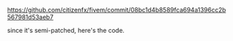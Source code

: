 https://github.com/citizenfx/fivem/commit/08bc1d4b8589fca694a1396cc2b567981d53aeb7

since it's semi-patched, here's the code.
